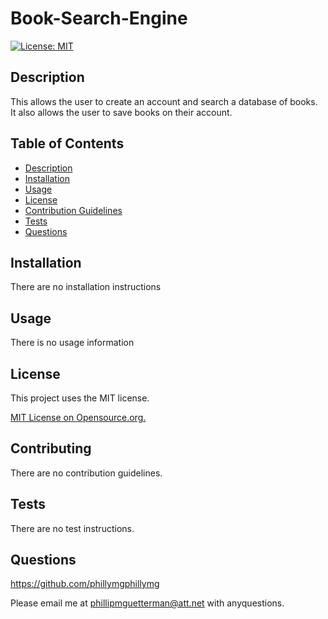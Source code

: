 
  # Book-Search-Engine

  [![License: MIT](https://img.shields.io/badge/License-MIT-yellow.svg)](https://opensource.org/licenses/MIT)
## Description

This allows the user to create an account and search a database of books. It also allows the user to save books on their account.

## Table of Contents
* [Description](#description)
* [Installation](#installation)
* [Usage](#usage)
* [License](#license)
* [Contribution Guidelines](#contributing)
* [Tests](#tests)
* [Questions](#questions) 

## Installation

There are no installation instructions

## Usage

There is no usage information


## License
This project uses the MIT license.

[MIT License on Opensource.org.](https://opensource.org/license/mit/)


## Contributing

There are no contribution guidelines.

## Tests

There are no test instructions.

## Questions

https://github.com/phillymgphillymg

Please email me at phillipmguetterman@att.net with anyquestions.
 